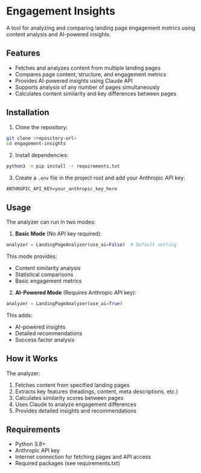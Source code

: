 # Engagement Insights

A tool for analyzing and comparing landing page engagement metrics using content analysis and AI-powered insights.

## Features

- Fetches and analyzes content from multiple landing pages
- Compares page content, structure, and engagement metrics
- Provides AI-powered insights using Claude API
- Supports analysis of any number of pages simultaneously
- Calculates content similarity and key differences between pages

## Installation

1. Clone the repository:
```bash
git clone <repository-url>
cd engagement-insights
```

2. Install dependencies:
```bash
python3 -m pip install -r requirements.txt
```

3. Create a `.env` file in the project root and add your Anthropic API key:
```
ANTHROPIC_API_KEY=your_anthropic_key_here
```

## Usage

The analyzer can run in two modes:

1. **Basic Mode** (No API key required):
```python
analyzer = LandingPageAnalyzer(use_ai=False)  # Default setting
```
This mode provides:
- Content similarity analysis
- Statistical comparisons
- Basic engagement metrics

2. **AI-Powered Mode** (Requires Anthropic API key):
```python
analyzer = LandingPageAnalyzer(use_ai=True)
```
This adds:
- AI-powered insights
- Detailed recommendations
- Success factor analysis

## How it Works

The analyzer:
1. Fetches content from specified landing pages
2. Extracts key features (headings, content, meta descriptions, etc.)
3. Calculates similarity scores between pages
4. Uses Claude to analyze engagement differences
5. Provides detailed insights and recommendations

## Requirements

- Python 3.8+
- Anthropic API key
- Internet connection for fetching pages and API access
- Required packages (see requirements.txt)
